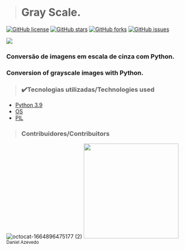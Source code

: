 > <h1>Gray Scale.</h1>
[![GitHub license](https://img.shields.io/github/license/DanAzevedo/gray-scale?style=for-the-badge)](https://github.com/DanAzevedo/gray-scale/blob/main/LICENSE)
[![GitHub stars](https://img.shields.io/github/stars/DanAzevedo/gray-scale?style=for-the-badge)](https://github.com/DanAzevedo/gray-scale/stargazers)
[![GitHub forks](https://img.shields.io/github/forks/DanAzevedo/gray-scale?style=for-the-badge)](https://github.com/DanAzevedo/gray-scale/network)
[![GitHub issues](https://img.shields.io/github/issues/DanAzevedo/gray-scale?style=for-the-badge)](https://github.com/DanAzevedo/sgray-scale/issues)

<p>
<img src="http://img.shields.io/static/v1?label=STATUS&message=%20FINISH&color=GREEN&style=for-the-badge"/>
</p>

<h3>Conversão de imagens em escala de cinza com Python.</h3>
<h3>Conversion of grayscale images with Python.</h3>

> <h3>✔️Tecnologias utilizadas/Technologies used</h3>
- [Python 3.9](https://www.python.org/)
- [OS](https://docs.python.org/3/library/os.html)
- [PIL](https://pillow.readthedocs.io/en/stable/)

> <h3>Contribuidores/Contribuitors</h3>

![octocat-1664896475177 (2)](https://user-images.githubusercontent.com/60473748/193859722-6fef2b23-a921-4c41-a600-487de23176b8.png)
<img src="https://avatars.githubusercontent.com/u/60473748?s=400&u=dde6f4919a91bc1d5c33737be4259f845a0ee553&v=4" width=250><br><sub>Daniel Azevedo</sub>
